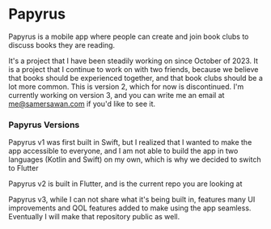 # Papyrus

Papyrus is a mobile app where people can create and join book clubs to discuss books they are reading.

It's a project that I have been steadily working on since October of 2023. It is a project that I continue to work on with two friends, because we believe that books should be experienced together, and that book clubs should be a lot more common. This is version 2, which for now is discontinued. I'm currently working on version 3, and you can write me an email at me@samersawan.com if you'd like to see it.

### Papyrus Versions

Papyrus v1 was first built in Swift, but I realized that I wanted to make the app accessible to everyone, and I am not able to build the app in two languages (Kotlin and Swift) on my own, which is why we decided to switch to Flutter

Papyrus v2 is built in Flutter, and is the current repo you are looking at

Papyrus v3, while I can not share what it's being built in, features many UI improvements and QOL features added to make using the app seamless. Eventually I will make that repository public as well.

